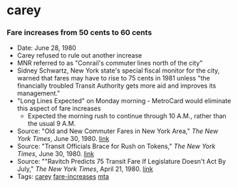# carey
### Fare increases from 50 cents to 60 cents
- Date: June 28, 1980
- Carey refused to rule out another increase
- MNR referred to as "Conrail's commuter lines north of the city"
- Sidney Schwartz, New York state's special fiscal monitor for the city, warned that fares may have to rise to 75 cents in 1981 unless "the financially troubled Transit Authority gets more aid and improves its management."
- "Long Lines Expected" on Monday morning - MetroCard would eliminate this aspect of fare increases
  - Expected the morning rush to continue through 10 A.M., rather than the usual 9 A.M.
- Source: "Old and New Commuter Fares in New York Area," *The New York Times*, June 30, 1980. [link](https://query.nytimes.com/gst/abstract.html?res=9D02E1D71230E532A25753C3A9609C94619FD6CF&legacy=true)
- Source: "Transit Officials Brace for Rush on Tokens," *The New York Times*, June 30, 1980. [link](https://nyti.ms/2yfpKOo)
- Source: ""Ravitch Predicts 75 Transit Fare If Legislature Doesn't Act By July," *The New York Times*, April 21, 1980. [link](https://nyti.ms/2yw59FH)
- Tags: [carey](../tags/carey.md) [fare-increases](../tags/fare-increases.md) [mta](../tags/mta.md)

